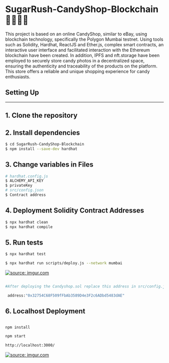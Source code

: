 # SugarRush-CandyShop-Blockchain 💈🍬🍦🍫

This project is based on an online CandyShop, similar to eBay, using blockchain technology, specifically the Polygon Mumbai testnet. Using tools such as Solidity, Hardhat, ReactJS and Ether.js, complex smart contracts, an interactive user interface and facilitated interaction with the Ethereum blockchain have been created. In addition, IPFS and nft.storage have been employed to securely store candy photos in a decentralized space, ensuring the authenticity and traceability of the products on the platform. This store offers a reliable and unique shopping experience for candy enthusiasts.


## Setting Up
---
## 1. Clone the repository

## 2. Install dependencies

```bash
$ cd SugarRush-CandyShop-Blockchain
$ npm install --save-dev hardhat
```
## 3. Change variables in Files
```bash
# hardhat.config.js
$ ALCHEMY_API_KEY
$ privateKey
# src/config.json 
$ Contract address

```
## 4. Deployment Solidity Contract Addresses
```bash
$ npx hardhat clean
$ npx hardhat compile
```

## 5. Run tests
``` bash
$ npx hardhat test
```


``` bash
$ npx hardhat run scripts/deploy.js --network mumbai
```
<a href="https://imgur.com/49nzTiy"><img src="https://i.imgur.com/49nzTiy.gif" title="source: imgur.com" /></a>

``` bash

#After deploying the Candyshop.sol replace this address in src/config.json file with the variable:

 address:"0x32754C68F509fFbAb3589D4e3F2c6ADbd5483dAE"


```

## 6. Localhost Deployment

``` bash

npm install 

npm start

http://localhost:3000/

```
<a href="https://imgur.com/DxmWxH9"><img src="https://i.imgur.com/DxmWxH9.gif" title="source: imgur.com" /></a>
























